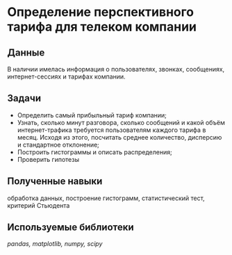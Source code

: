 # Определение перспективного тарифа для телеком компании
## Данные
В наличии имелась информация о пользователях, звонках, сообщениях, интернет-сессиях и тарифах компании. 

## Задачи
  - Определить самый прибыльный тариф компании;
  - Узнать, сколько минут разговора, сколько сообщений и какой объём интернет-трафика требуется пользователям каждого тарифа в месяц. Исходя из этого, посчитать среднее количество, дисперсию и стандартное отклонение;
  - Построить гистограммы и описать распределения;
  - Проверить гипотезы

## Полученные навыки
обработка данных, построение гистограмм, статистический тест, критерий Стьюдента

## Используемые библиотеки   
*pandas, matplotlib, numpy, scipy*
